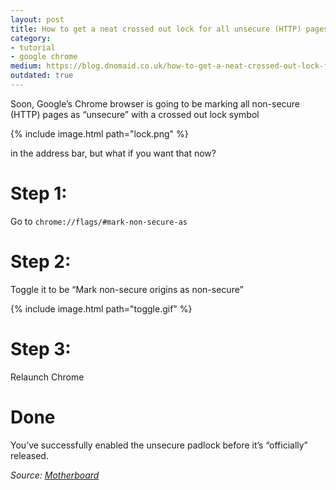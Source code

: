 ```yaml
---
layout: post
title: How to get a neat crossed out lock for all unsecure (HTTP) pages in Google Chrome
category:
- tutorial
- google chrome
medium: https://blog.dnomaid.co.uk/how-to-get-a-neat-crossed-out-lock-for-all-insecure-http-pages-in-google-chrome-a7b59f26addc
outdated: true
---
```


Soon, Google’s Chrome browser is going to be marking all non-secure (HTTP) pages as “unsecure” with a crossed out lock symbol

{% include image.html path="lock.png" %}


in the address bar, but what if you want that now?

# Step 1:
Go to `chrome://flags/#mark-non-secure-as`

# Step 2:
Toggle it to be “Mark non-secure origins as non-secure”

{% include image.html path="toggle.gif" %}


# Step 3:
Relaunch Chrome

# Done
You’ve successfully enabled the unsecure padlock before it’s “officially” released.

*Source: [Motherboard](http://motherboard.vice.com/read/google-will-soon-shame-all-websites-that-are-unencrypted-chrome-https)*
